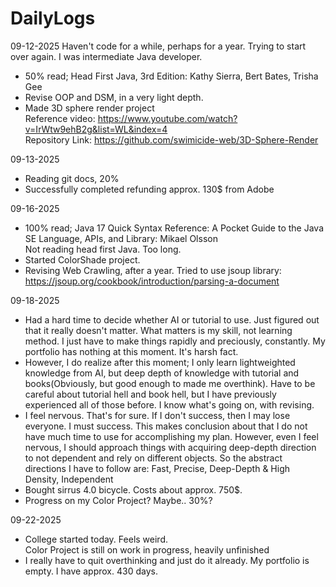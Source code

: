 # DailyLogs

09-12-2025
Haven't code for a while, perhaps for a year. Trying to start over again. I was intermediate Java developer.
- 50% read; Head First Java, 3rd Edition: Kathy Sierra, Bert Bates, Trisha Gee
- Revise OOP and DSM, in a very light depth.
- Made 3D sphere render project<br>
  Reference video: https://www.youtube.com/watch?v=IrWtw9ehB2g&list=WL&index=4<br>
  Repository Link: https://github.com/swimicide-web/3D-Sphere-Render

09-13-2025
- Reading git docs, 20%
- Successfully completed refunding approx. 130$ from Adobe

09-16-2025
- 100% read; Java 17 Quick Syntax Reference: A Pocket Guide to the Java SE Language, APIs, and Library: Mikael Olsson<br>Not reading head first Java. Too long.
- Started ColorShade project.
- Revising Web Crawling, after a year. Tried to use jsoup library: https://jsoup.org/cookbook/introduction/parsing-a-document

09-18-2025
- Had a hard time to decide whether AI or tutorial to use. Just figured out that it really doesn't matter. What matters is my skill, not learning method. I just have to make things rapidly and preciously, constantly. My portfolio has nothing at this moment. It's harsh fact.
- However, I do realize after this moment; I only learn lightweighted knowledge from AI, but deep depth of knowledge with tutorial and books(Obviously, but good enough to made me overthink). Have to be careful about tutorial hell and book hell, but I have previously experienced all of those before. I know what's going on, with revising.
- I feel nervous. That's for sure. If I don't success, then I may lose everyone. I must success. This makes conclusion about that I do not have much time to use for accomplishing my plan. However, even I feel nervous, I should approach things with acquiring deep-depth direction to not dependent and rely on different objects. So the abstract directions I have to follow are: Fast, Precise, Deep-Depth & High Density, Independent
- Bought sirrus 4.0 bicycle. Costs about approx. 750$.
- Progress on my Color Project? Maybe.. 30%?

09-22-2025
- College started today. Feels weird.<br>Color Project is still on work in progress, heavily unfinished
- I really have to quit overthinking and just do it already. My portfolio is empty. I have approx. 430 days.
